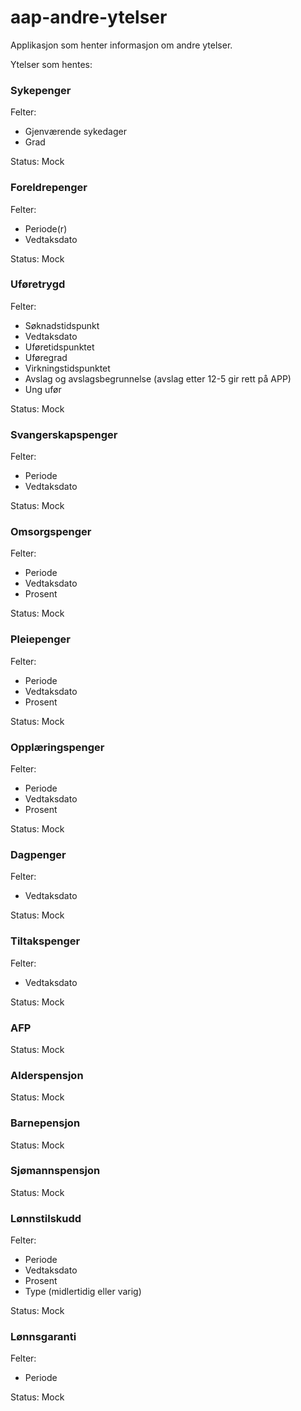 # aap-andre-ytelser
Applikasjon som henter informasjon om andre ytelser.

Ytelser som hentes:

### Sykepenger

Felter:
 - Gjenværende sykedager
 - Grad

Status: Mock

### Foreldrepenger

Felter:
 - Periode(r)
 - Vedtaksdato

Status: Mock

### Uføretrygd

Felter:
 - Søknadstidspunkt
 - Vedtaksdato
 - Uføretidspunktet
 - Uføregrad
 - Virkningstidspunktet
 - Avslag og avslagsbegrunnelse (avslag etter 12-5 gir rett på APP)
 - Ung ufør

Status: Mock

### Svangerskapspenger

Felter:
- Periode
- Vedtaksdato

Status: Mock

### Omsorgspenger

Felter:
- Periode
- Vedtaksdato
- Prosent

Status: Mock

### Pleiepenger

Felter:
- Periode
- Vedtaksdato
- Prosent

Status: Mock

### Opplæringspenger

Felter:
- Periode
- Vedtaksdato
- Prosent

Status: Mock

### Dagpenger

Felter:
- Vedtaksdato

Status: Mock

### Tiltakspenger

Felter:
- Vedtaksdato

Status: Mock

### AFP

Status: Mock

### Alderspensjon

Status: Mock

### Barnepensjon

Status: Mock

### Sjømannspensjon

Status: Mock

### Lønnstilskudd

Felter:
- Periode
- Vedtaksdato
- Prosent
- Type (midlertidig eller varig)

Status: Mock

### Lønnsgaranti

Felter:
- Periode

Status: Mock

